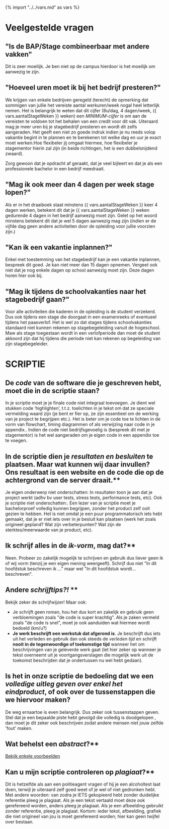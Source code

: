 {% import "../../vars.md" as vars %}

# Veelgestelde vragen

## "Is de BAP/Stage combineerbaar met andere vakken"
Dit is zeer moeilijk. Je ben niet op de campus hierdoor is het moeilijk om aanwezig te zijn.

## "Hoeveel uren moet ik bij het bedrijf presteren?"
We krijgen van enkele bedrijven geregeld (terecht) de opmerking dat sommigen van
jullie het vereiste aantal werkuren/week nogal heel letterlijk nemen.  Het is
belangrijk te weten dat dit cijfer (8u/dag, 4 dagen/week, {{ vars.aantalStageWeken }} 
weken) een *MINIMUM-cijfer* is om aan de vereisten te voldoen tot het behalen
van een credit voor dit vak. Uiteraard mag je meer uren bij je stagebedrijf
presteren en wordt dit zelfs aangeraden. Het geeft een niet zo goede indruk
indien je nu reeds volop vakantie begint in te plannen en te berekenen tot
welke dag en uur je exact moet werken.Hoe flexibeler jij omgaat hiermee, hoe
flexibeler je stagementor hierin zal zijn (in beide richtingen, het is een
dubbelsnijdend zwaard).

Zorg gewoon dat je opdracht af geraakt, dat je veel bijleert en dat je als een
professionele bachelor in een bedrijf meedraait.

## "Mag ik ook meer dan 4 dagen per week stage lopen?" 
Als er in het draaiboek staat minstens {{ vars.aantalStageWeken }} keer 4 dagen
werken, betekent dit dat je {{ vars.aantalStageWeken }} weken gedurende 4 dagen
in het bedrijf aanwezig moet zijn. Gelet op het woord minstens betekent dit dat
je wel 5 dagen aanwezig mag zijn (indien er de vijfde dag geen andere
activiteiten door de opleiding voor jullie voorzien zijn.)

## "Kan ik een vakantie inplannen?"
Enkel met toestemming van het stagebedrijf kan je een vakantie inplannen,
bespreek dit goed. Je kan niet meer dan 15 dagen opnemen. Vergeet ook niet dat
je nog enkele dagen op school aanwezig moet zijn. Deze dagen horen hier ook
bij.

## "Mag ik tijdens de schoolvakanties naar het stagebedrijf gaan?"
Voor alle activiteiten die kaderen in de opleiding is de student verzekerd. Dus
ook tijdens een stage die doorgaat in een examenreeks of eventueel tijdens het
paasverlof. Het is wel zo dat stages tijdens schoolvakanties standaard niet
kunnen rekenen op stagebegeleiding vanuit de hogeschool. Maw als stage
toegestaan wordt in een verlofperiode dan moet de student akkoord zijn dat hij
tijdens die periode niet kan rekenen op begeleiding van zijn stagebegeleider.

# SCRIPTIE


## De *code* van de software die je geschreven hebt, moet die in de scriptie staan?
In je scriptie moet je je finale code niet integraal toevoegen. Je dient
wel  stukken code ‘highlighten’, t.t.z. toelichten in je tekst om dat ze
speciale vermelding waard zijn (je bent er fier op, ze zijn essentieel om de
werking van je project te begrijpen etc.). Het is beter om je code toe te
lichten in de vorm van flowchart, timing diagrammen of als verwijzing naar code
in je appendix.. Indien de code niet bedrijfsgevoelig is (bespreek dit met je stagementor) is
het wel aangeraden om je eigen code in een appendix toe te voegen.

## In de scriptie dien je *resultaten en besluiten* te plaatsen. Maar wat kunnen wij daar invullen? Ons resultaat is een website en de code die op de achtergrond van de server draait.**
Je eigen onderwerp niet onderschatten: In resultaten toon je aan dat je
project werkt (adhv bv user tests, stress tests, performance tests, etc). Ook
je scriptie niet onderschatten:. Een lezer van je scriptie moet je
bachelorproef volledig kunnen begrijpen, zonder het product zelf ooit gezien te
hebben. Het is niet omdat je een puur programmatorisch iets hebt gemaakt, dat
je er niet iets over in je besluit kan plaatsen (werk het zoals origineel
gepland? Wat zijn verbeterpunten? Wat zijn de
sterktes/meerwaarde van je product, etc).

##  Ik schrijf alles in de *ik-vorm*, mag dat?**
Neen. Probeer zo zakelijk mogelijk te schrijven en gebruik dus liever geen
ik of wij vorm (tenzij je een eigen mening weergeeft). Schrijf dus niet "In dit
hoofdstuk beschreven ik ..." maar wel "In dit hoofdstuk wordt... beschreven".

## Andere *schrijftips?!* **
Bekijk zeker de schrijfwijzer! Maar ook:
* Je schrijft geen roman, hou het dus kort en zakelijk en gebruik geen
  verbloemingen zoals "de code is super krachtig". Als je zaken vermeld zoals
  "de code is snel", moet je ook aanduiden wat hiermee wordt bedoeld (km/u?)
* **Je werk beschrijft een werkstuk dat afgerond is**. Je beschrijft dus iets
  uit het verleden en gebruik dan ook steeds de *verleden tijd* en schrijft
  **nooit in de tegenwoordige of toekomstige tijd** wanneer het om beschrijvingen
  van je geleverde werk gaat (let hier zeker op wanneer je tekst overneemt uit je
  voortgangsverslagen die mogelijk werk uit de toekomst beschrijden dat je
  ondertussen nu wel hebt gedaan).

## Is het in onze scriptie de bedoeling dat we een *volledige uitleg geven over enkel het eindproduct*, of ook over de tussenstappen die we hiervoor maken?
De weg ernaartoe is even belangrijk. Dus zeker ook tussenstappen geven. Stel
dat je een bepaalde piste hebt gevolgd die volledig is doodgelopen , dan moet
je dit zeker ook beschrijven zodat andere mensen niet jouw zelfde 'fout' maken.

## Wat behelst een *abstract*?**
[Bekijk enkele voorbeelden](https://writing.wisc.edu/Handbook/presentations_abstracts_examples.html)

## Kan u mijn scriptie controleren op *plagiaat*?**
Dit is hetzelfde als aan een politieagent vragen of hij je een alcoholtest
laat doen, terwijl je uiteraard zelf goed weet of je wel of niet gedronken
hebt. Met andere woorden: van zodra je IETS gekopieerd hebt zonder duidelijke
referentie pleeg je plagiaat. Als je een tekst vertaald moet deze ook
gerefereerd worden, anders pleeg je plagiaat. Als je een afbeelding gebruikt
zonder referentie, pleeg je plagiaat. Kortom: ieder tekst, afbeelding, grafiek
die niet origineel van jou is moet gerefereerd worden; hier kan geen twijfel
over bestaan.